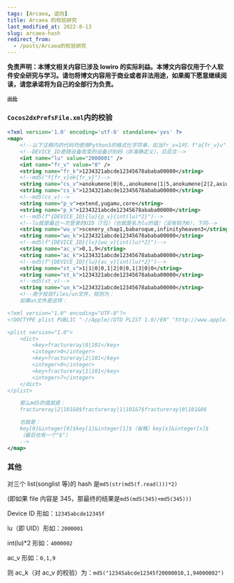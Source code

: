 ```yaml
---
tags: [Arcaea, 逆向]
title: Arcaea 的校验研究
last_modified_at: 2022-8-13
slug: arcaea-hash
redirect_from: 
  - /posts/Arcaea的校验研究
---
```


**免责声明：本博文相关内容已涉及 lowiro 的实际利益。本博文内容仅用于个人软件安全研究与学习。请勿将博文内容用于商业或者非法用途，如果阁下愿意继续阅读，请您承诺将为自己的全部行为负责。**

<small><del>[出处](https://wlt.tql.moe)</del></small>

### `Cocos2dxPrefsFile.xml`内的校验

```xml
<?xml version='1.0' encoding='utf-8' standalone='yes' ?>
<map>
    <!--以下注释内的代码均使用Python3的格式化字符串，如当fr_v=1时，f"a{fr_v}v"即为"a1b"-->
    <!--DEVICE_ID是随设备改变的设备识别码（非准确定义），见后文-->
    <int name="lu" value="2000001" />
    <int name="fr_v" value="0" />
    <string name="fr_k">1234321abcde12345678ababa00000</string>
    <!--md5("f{fr_v}ok{fr_v}")-->
    <string name="cs_v">anokumene|0|6,,anokumene|1|5,anokumene|2|2,axiumcrisis|0|3</string>
    <string name="cs_k">1234321abcde12345678ababa00000</string>
    <!--md5(cs_v)-->
    <string name="p_v">extend,yugamu,core</string>
    <string name="p_k">1234321abcde12345678ababa00000</string>
    <!--md5(f"{DEVICE_ID}{lu}{p_v}{int(lu)*2}")-->
    <!--lu就是最近一次登录的UID（7位）（也就是名为lu的值）（没有则为0），下同-->
    <string name="wu_v">scenery_chap1,babaroque,infinityheaven3</string>
    <string name="wu_k">1234321abcde12345678ababa00000</string>
    <!--md5(f"{DEVICE_ID}{lu}{wu_v}{int(lu)*2}")-->
    <string name="ac_v">0,1,9</string>
    <string name="ac_k">1234321abcde12345678ababa00000</string>
    <!--md5(f"{DEVICE_ID}{lu}{ac_v}{int(lu)*2}")-->
    <string name="st_v">1|1|0|0,1|2|0|0,1|3|0|0</string>
    <string name="st_k">1234321abcde12345678ababa00000</string>
    <!--md5(st_v)-->
    <string name="un_k">1234321abcde12345678ababa00000</string>
    <!--用于校验files/un文件，规则为：
    如果un文件是这样：

<?xml version="1.0" encoding="UTF-8"?>
<!DOCTYPE plist PUBLIC "-//Apple//DTD PLIST 1.0//EN" "http://www.apple.com/DTDs/PropertyList-1.0.dtd"/>

<plist version="1.0">
    <dict>
        <key>fractureray|0|101</key>
        <integer>0</integer>
        <key>fractureray|2|101</key>
        <integer>0</integer>
        <key>fractureray|1|101</key>
        <integer>7</integer>
    </dict>
</plist>

    那么md5的值就是：
    fractureray|2|101&0$fractureray|1|101&7$fractureray|0|101&0$

    也就是：
    key[0]&integer[0]$key[1]&integer[1]$（省略）key[x]&integer[x]$
    （最后也有一个"$"）
    -->
</map>
```

### 其他

对三个 list(songlist 等)的 hash 是`md5(str(md5(f.read()))*2)`

(即如果 file 内容是 345，那最终的结果是`md5(md5(345)+md5(345)))`

Device ID 形如：`12345abcde12345f`

lu（即 UID）形如：`2000001`

int(lu)\*2 形如：`4000002`

ac_v 形如：`0,1,9`

则 ac_k（对 ac_v 的校验）为：`md5("12345abcde12345f20000010,1,94000002")`
